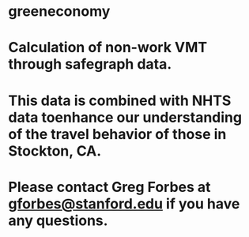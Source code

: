 # greeneconomy
# Calculation of non-work VMT through safegraph data.
# This data is combined with NHTS data toenhance our understanding of the travel behavior of those in Stockton, CA.
# Please contact Greg Forbes at gforbes@stanford.edu if you have any questions.
